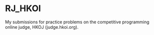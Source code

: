 # RJ_HKOI
My submissions for practice problems on the competitive programming online judge, HKOJ (judge.hkoi.org).
